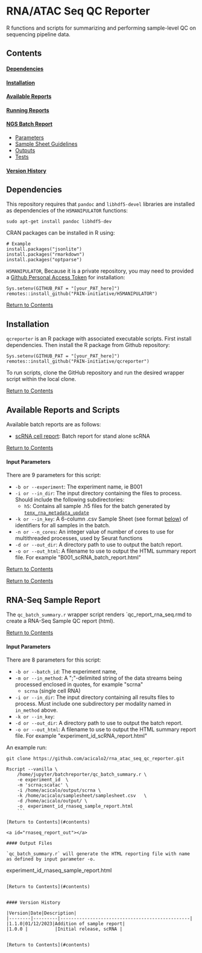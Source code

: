# RNA/ATAC Seq QC Reporter

R functions and scripts for summarizing and performing sample-level QC on sequencing pipeline data.  

<a id="contents"></a>

## Contents

#### [Dependencies](#dependencies)

#### [Installation](#installation)

#### [Available Reports](#available_report)

#### [Running Reports](#batch_report)


#### [NGS Batch Report](#ngs_batch_report)
- [Parameters](#ngs_report_param)
- [Sample Sheet Guidelines](#ngs_sample_sheet)
- [Outputs](#ngs_report_out)
- [Tests](#ngs_report_test)  

#### [Version History](#version_history)

<a id="dependencies"></a>

## Dependencies    

This repository requires that `pandoc` and `libhdf5-devel` libraries are installed as dependencies of the `H5MANIPULATOR` functions:
```
sudo apt-get install pandoc libhdf5-dev
```

CRAN packages can be installed in R using:
```
# Example
install.packages("jsonlite")
install.packages("rmarkdown")
install.packages("optparse")
```

`H5MANIPULATOR`, Because it is a private repository, you may need to provided a [Github Personal Access Token](https://github.com/settings/tokens) for installation:
```
Sys.setenv(GITHUB_PAT = "[your_PAT_here]")
remotes::install_github("PAIN-initiative/H5MANIPULATOR")
```

[Return to Contents](#contents)

<a id="installation"></a>

## Installation
`qcreporter` is an R package with associated executable scripts. First install dependencies. Then install the R package from Github repository:

```
Sys.setenv(GITHUB_PAT = "[your_PAT_here]")
remotes::install_github("PAIN-initiative/qcreporter")
```  
To run scripts, clone the GitHub repository and run the desired wrapper script within the local clone.

[Return to Contents](#contents)  

<a id="available_report"></a>

## Available Reports and Scripts 
Available batch reports are as follows:
- [scRNA cell report](#scrna_batch_report): Batch report for stand alone scRNA 

[Return to Contents](#contents)  

<a id="scrna_report_param"></a>

#### Input Parameters

There are 9 parameters for this script:  

* `-b or --experiment`:  The experiment name, ie B001
* `-i or --in_dir`: The input directory containing the files to process. Should include the following subdirectories:  
  * `h5`: Contains all sample .h5 files for the batch generated by [`tenx_rna_metadata_update`](https://github.com/acicalo2/rna_seq_pipeline_bwh)  
* `-k or --in_key`: A 6-column .csv Sample Sheet (see format [below](#scrna_sample_sheet)) of identifiers for all samples in the batch.
* `-n or --n_cores`: An integer value of number of cores to use for multithreaded processes, used by Seurat functions  
* `-d or --out_dir`: A directory path to use to output the batch report.
* `-o or --out_html`: A filename to use to output the HTML summary report file. For example "B001_scRNA_batch_report.html"

[Return to Contents](#contents)  


[Return to Contents](#contents)

<a id="ngs_batch_report"></a>

## RNA-Seq Sample Report

The `qc_batch_summary.r` wrapper script renders `qc_report_rna_seq.rmd to create a RNA-Seq Sample QC report (html). 

[Return to Contents](#contents)  

<a id="rna_seq_report_param"></a>

#### Input Parameters

There are 8 parameters for this script:  

* `-b or --batch_id`:  The experiment name,
* `-m or --in_method`:  A ";"-delimited string of the data streams being 
processed enclosed in quotes, for example "scrna" 
  * `scrna` (single cell RNA)
* `-i or --in_dir`: The input directory containing all results files to process. Must 
include one subdirectory per modality named in `in_method` above.
* `-k or --in_key`: 
* `-d or --out_dir`: A directory path to use to output the batch report.
* `-o or --out_html`: A filename to use to output the HTML summary report file. 
For example "experiment_id_scRNA_report.html"

An example run:
```
git clone https://github.com/acicalo2/rna_atac_seq_qc_reporter.git

Rscript --vanilla \
    /home/jupyter/batchreporter/qc_batch_summary.r \
    -e experiment_id  \
    -m 'scrna;scatac' \
    -i /home/acicalo/output/scrna \
    -k /home/acicalo/samplesheet/samplesheet.csv   \
    -d /home/acicalo/output/ \
    -o  experiment_id_rnaseq_sample_report.html 
    ```

[Return to Contents](#contents)

<a id="rnaseq_report_out"></a>

#### Output Files

`qc_batch_summary.r` will generate the HTML reporting file with name as defined by input parameter -o. 
```
experiment_id_rnaseq_sample_report.html 

```

[Return to Contents](#contents)


#### Version History  

|Version|Date|Description|
|--------|---------|------------------------------------------------|
|1.1.0|01/12/2023|Addition of sample report|
|1.0.0 |          |Initial release, scRNA |  


[Return to Contents](#contents)
